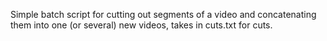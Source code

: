 Simple batch script for cutting out segments of a video and concatenating them into one (or several) new videos, takes in cuts.txt for cuts.
